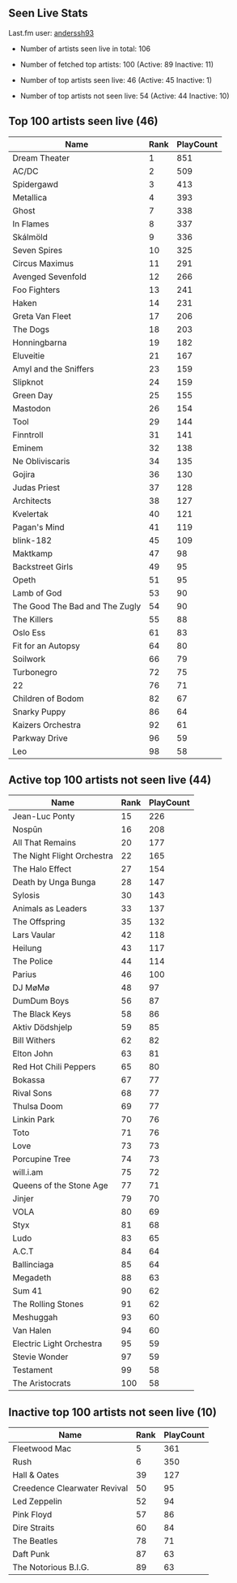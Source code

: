 ## Seen Live Stats

Last.fm user: [anderssh93](https://www.last.fm/user/anderssh93)

- Number of artists seen live in total: 106

- Number of fetched top artists: 100 (Active: 89 Inactive: 11)

- Number of top artists seen live: 46 (Active: 45 Inactive: 1)

- Number of top artists not seen live: 54 (Active: 44 Inactive: 10)

## Top 100 artists seen live (46)

Name                           | Rank | PlayCount
------------------------------ | ---- | ---------
Dream Theater                  | 1    | 851      
AC/DC                          | 2    | 509      
Spidergawd                     | 3    | 413      
Metallica                      | 4    | 393      
Ghost                          | 7    | 338      
In Flames                      | 8    | 337      
Skálmöld                       | 9    | 336      
Seven Spires                   | 10   | 325      
Circus Maximus                 | 11   | 291      
Avenged Sevenfold              | 12   | 266      
Foo Fighters                   | 13   | 241      
Haken                          | 14   | 231      
Greta Van Fleet                | 17   | 206      
The Dogs                       | 18   | 203      
Honningbarna                   | 19   | 182      
Eluveitie                      | 21   | 167      
Amyl and the Sniffers          | 23   | 159      
Slipknot                       | 24   | 159      
Green Day                      | 25   | 155      
Mastodon                       | 26   | 154      
Tool                           | 29   | 144      
Finntroll                      | 31   | 141      
Eminem                         | 32   | 138      
Ne Obliviscaris                | 34   | 135      
Gojira                         | 36   | 130      
Judas Priest                   | 37   | 128      
Architects                     | 38   | 127      
Kvelertak                      | 40   | 121      
Pagan's Mind                   | 41   | 119      
blink-182                      | 45   | 109      
Maktkamp                       | 47   | 98       
Backstreet Girls               | 49   | 95       
Opeth                          | 51   | 95       
Lamb of God                    | 53   | 90       
The Good The Bad and The Zugly | 54   | 90       
The Killers                    | 55   | 88       
Oslo Ess                       | 61   | 83       
Fit for an Autopsy             | 64   | 80       
Soilwork                       | 66   | 79       
Turbonegro                     | 72   | 75       
22                             | 76   | 71       
Children of Bodom              | 82   | 67       
Snarky Puppy                   | 86   | 64       
Kaizers Orchestra              | 92   | 61       
Parkway Drive                  | 96   | 59       
Leo                            | 98   | 58       

## Active top 100 artists not seen live (44)

Name                       | Rank | PlayCount
-------------------------- | ---- | ---------
Jean-Luc Ponty             | 15   | 226      
Nospūn                     | 16   | 208      
All That Remains           | 20   | 177      
The Night Flight Orchestra | 22   | 165      
The Halo Effect            | 27   | 154      
Death by Unga Bunga        | 28   | 147      
Sylosis                    | 30   | 143      
Animals as Leaders         | 33   | 137      
The Offspring              | 35   | 132      
Lars Vaular                | 42   | 118      
Heilung                    | 43   | 117      
The Police                 | 44   | 114      
Parius                     | 46   | 100      
DJ MøMø                    | 48   | 97       
DumDum Boys                | 56   | 87       
The Black Keys             | 58   | 86       
Aktiv Dödshjelp            | 59   | 85       
Bill Withers               | 62   | 82       
Elton John                 | 63   | 81       
Red Hot Chili Peppers      | 65   | 80       
Bokassa                    | 67   | 77       
Rival Sons                 | 68   | 77       
Thulsa Doom                | 69   | 77       
Linkin Park                | 70   | 76       
Toto                       | 71   | 76       
Love                       | 73   | 73       
Porcupine Tree             | 74   | 73       
will.i.am                  | 75   | 72       
Queens of the Stone Age    | 77   | 71       
Jinjer                     | 79   | 70       
VOLA                       | 80   | 69       
Styx                       | 81   | 68       
Ludo                       | 83   | 65       
A.C.T                      | 84   | 64       
Ballinciaga                | 85   | 64       
Megadeth                   | 88   | 63       
Sum 41                     | 90   | 62       
The Rolling Stones         | 91   | 62       
Meshuggah                  | 93   | 60       
Van Halen                  | 94   | 60       
Electric Light Orchestra   | 95   | 59       
Stevie Wonder              | 97   | 59       
Testament                  | 99   | 58       
The Aristocrats            | 100  | 58       

## Inactive top 100 artists not seen live (10)

Name                         | Rank | PlayCount
---------------------------- | ---- | ---------
Fleetwood Mac                | 5    | 361      
Rush                         | 6    | 350      
Hall & Oates                 | 39   | 127      
Creedence Clearwater Revival | 50   | 95       
Led Zeppelin                 | 52   | 94       
Pink Floyd                   | 57   | 86       
Dire Straits                 | 60   | 84       
The Beatles                  | 78   | 71       
Daft Punk                    | 87   | 63       
The Notorious B.I.G.         | 89   | 63       
